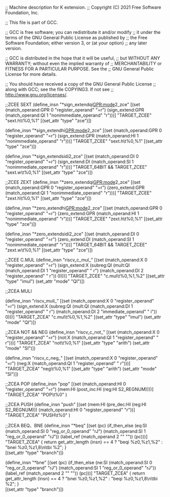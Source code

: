 ;; Machine description for K extension.
;; Copyright (C) 2021 Free Software Foundation, Inc.

;; This file is part of GCC.

;; GCC is free software; you can redistribute it and/or modify
;; it under the terms of the GNU General Public License as published by
;; the Free Software Foundation; either version 3, or (at your option)
;; any later version.

;; GCC is distributed in the hope that it will be useful,
;; but WITHOUT ANY WARRANTY; without even the implied warranty of
;; MERCHANTABILITY or FITNESS FOR A PARTICULAR PURPOSE.  See the
;; GNU General Public License for more details.

;; You should have received a copy of the GNU General Public License
;; along with GCC; see the file COPYING3.  If not see
;; <http://www.gnu.org/licenses/>.




;;ZCEE SEXT
(define_insn "*sign_extendqi<GPR:mode>2_zce"
  [(set (match_operand:GPR 0 "register_operand" "=r")
	(sign_extend:GPR (match_operand:QI 1 "nonimmediate_operand" "r")))]
  "TARGET_ZCEE"
  "sext.h\t%0,%1"
  [(set_attr "type" "zce")])

(define_insn "*sign_extendhi<GPR:mode>2_zce"
  [(set (match_operand:GPR 0 "register_operand" "=r")
	(sign_extend:GPR (match_operand:HI 1 "nonimmediate_operand" "r")))]
  "TARGET_ZCEE"
  "sext.h\t%0,%1"
  [(set_attr "type" "zce")])

(define_insn "*sign_extendsidi2_zce"
  [(set (match_operand:DI 0 "register_operand" "=r")
	(sign_extend:DI (match_operand:SI 1 "nonimmediate_operand" "r")))]
  "TARGET_64BIT && TARGET_ZCEE"
  "sext.w\t%0,%1"
  [(set_attr "type" "zce")])

;;ZCEE ZEXT
(define_insn "*zero_extendqi<GPR:mode>2_zce"
  [(set (match_operand:GPR 0 "register_operand" "=r")
	(zero_extend:GPR (match_operand:QI 1 "nonimmediate_operand" "r")))]
  "TARGET_ZCEE"
  "zext.h\t%0,%1"
  [(set_attr "type" "zce")])

(define_insn "*zero_extendhi<GPR:mode>2_zce"
  [(set (match_operand:GPR 0 "register_operand" "=r")
	(zero_extend:GPR (match_operand:HI 1 "nonimmediate_operand" "r")))]
  "TARGET_ZCEE"
  "zext.h\t%0,%1"
  [(set_attr "type" "zce")])

(define_insn "*zero_extendsidi2_zce"
  [(set (match_operand:DI 0 "register_operand" "=r")
	(zero_extend:DI (match_operand:SI 1 "nonimmediate_operand" "r")))]
  "TARGET_64BIT && TARGET_ZCEE"
  "zext.w\t%0,%1"
  [(set_attr "type" "zce")])

;;ZCEE C.MUL
(define_insn "riscv_c_mul_<mode>"
  [(set (match_operand:X                       0 "register_operand" "=r")
	(sign_extend:X
	  (subreg:QI (mult:QI (match_operand:DI 1 "register_operand" " r")
			      (match_operand:DI 2 "register_operand" " r"))
		     0)))]
  "TARGET_ZCEE"
  "c.mul\t%0,%1,%2"
  [(set_attr "type" "imul")
   (set_attr "mode" "QI")])

;;ZCEA MULI

(define_insn "riscv_muli_<mode>"
  [(set (match_operand:X                       0 "register_operand" "=r")
	(sign_extend:X
	  (subreg:QI (mult:QI (match_operand:DI 1 "register_operand" " r")
			      (match_operand:DI 2 "immediate_operand" " i"))
		     0)))]
  "TARGET_ZCEA"
  "c.mul\t%0,%1,%2"
  [(set_attr "type" "imul")
   (set_attr "mode" "QI")])


;;ZCEA NOT && NEG
(define_insn "riscv_c_not_<mode>"
  [(set (match_operand:X         0 "register_operand" "=r")
	(not:X (match_operand:QI 1 "register_operand" " r")))]
  "TARGET_ZCEA"
  "not\t%0,%1"
  [(set_attr "type" "arith")
   (set_attr "mode" "SI")])

(define_insn "riscv_c_neg_<mode>"
  [(set (match_operand:X         0 "register_operand" "=r")
	(neg:X (match_operand:QI 1 "register_operand" " r")))]
  "TARGET_ZCEA"
  "neg\t%0,%1"
  [(set_attr "type" "arith")
   (set_attr "mode" "SI")])


;;ZCEA  POP
(define_insn "pop"
  [(set (match_operand:HI 0 "register_operand" "=r")
	(mem:HI (post_inc:HI (reg:HI S2_REGNUM))))]
  "TARGET_ZCEA"
  "POP\t%0"
  )

;;ZCEA  PUSH
(define_insn "push"
  [(set (mem:HI (pre_dec:HI (reg:HI S2_REGNUM)))
	(match_operand:HI 0 "register_operand" "r"))]
  "TARGET_ZCEA"
  "PUSH\t%0"
  )

;;ZCEA BEQ、BNE
(define_insn "*beq"
  [(set (pc)
        (if_then_else (eq:SI (match_operand:SI 0 "reg_or_0_operand" "rJ")
                             (match_operand:SI 1 "reg_or_0_operand" "rJ"))
                      (label_ref (match_operand 2 "" ""))
                      (pc)))]
  "TARGET_ZCEA"
{
  return get_attr_length (insn) == 4
        ? "beqi     %z0,%z1,%2"
        : "bnei    %z0,%z1,8\n\tbi     %2";
}  
  [(set_attr "type" "branch")])

(define_insn "*bne"
  [(set (pc)
        (if_then_else (ne:SI (match_operand:SI 0 "reg_or_0_operand" "rJ")
                             (match_operand:SI 1 "reg_or_0_operand" "rJ"))
                      (label_ref (match_operand 2 "" ""))
                      (pc)))]
  "TARGET_ZCEA"
{
  return get_attr_length (insn) == 4
        ? "bnei    %z0,%z1,%2"
        : "beqi     %z0,%z1,8\n\tbi     %2";
}  
  [(set_attr "type" "branch")])


